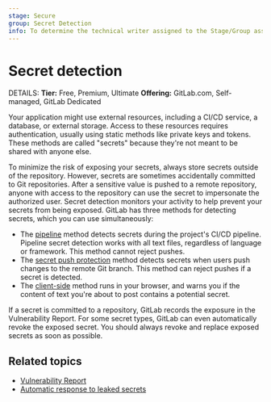 ```yaml
---
stage: Secure
group: Secret Detection
info: To determine the technical writer assigned to the Stage/Group associated with this page, see https://handbook.gitlab.com/handbook/product/ux/technical-writing/#assignments
---
```


# Secret detection

DETAILS:
**Tier:** Free, Premium, Ultimate
**Offering:** GitLab.com, Self-managed, GitLab Dedicated

Your application might use external resources, including a CI/CD
service, a database, or external storage. Access to these resources
requires authentication, usually using static methods like private
keys and tokens. These methods are called "secrets" because they're
not meant to be shared with anyone else.

To minimize the risk of exposing your secrets, always store secrets outside of the repository. However, secrets are sometimes accidentally committed to Git
repositories. After a sensitive value is pushed to a remote
repository, anyone with access to the repository can use the secret to
impersonate the authorized user.
Secret detection monitors your activity to help prevent your secrets
from being exposed. GitLab has three methods for detecting secrets, which
you can use simultaneously:

- The [pipeline](pipeline/index.md) method detects secrets during the project's CI/CD pipeline.
  Pipeline secret detection works with all text files, regardless of language or framework.
  This method cannot reject pushes.
- The [secret push protection](secret_push_protection/index.md) method detects secrets when users push changes to the
  remote Git branch. This method can reject pushes if a secret is detected.
- The [client-side](client/index.md) method runs in your browser, and warns you if the content of text you're about
  to post contains a potential secret.

If a secret is committed to a repository, GitLab records the exposure
in the Vulnerability Report. For some secret types, GitLab can even
automatically revoke the exposed secret. You should always revoke and
replace exposed secrets as soon as possible.

## Related topics

- [Vulnerability Report](../vulnerability_report/index.md)
- [Automatic response to leaked secrets](automatic_response.md)
